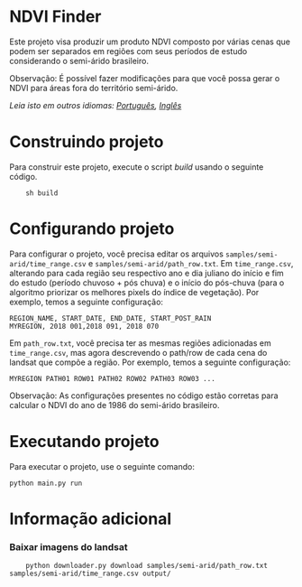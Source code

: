 # NDVI Finder
Este projeto visa produzir um produto NDVI composto por várias cenas que podem ser separados em regiões com seus períodos de estudo considerando o semi-árido brasileiro.

Observação: É possível fazer modificações para que você possa gerar o NDVI para áreas fora do território semi-árido.

*Leia isto em outros idiomas: [Português](README.md), [Inglês](README.en.md)*

# Construindo projeto
Para construir este projeto, execute o script *build* usando o seguinte código.

```
    sh build
```

# Configurando projeto
Para configurar o projeto, você precisa editar os arquivos `samples/semi-arid/time_range.csv` e `samples/semi-arid/path_row.txt`. Em `time_range.csv`, alterando para cada região seu respectivo ano e dia juliano do início e fim do estudo (período chuvoso + pós chuva) e o início do pós-chuva (para o algoritmo priorizar os melhores pixels do índice de vegetação). Por exemplo, temos a seguinte configuração:

```
REGION_NAME, START_DATE, END_DATE, START_POST_RAIN
MYREGION, 2018 001,2018 091, 2018 070
```

Em `path_row.txt`, você precisa ter as mesmas regiões adicionadas em `time_range.csv`, mas agora descrevendo o path/row de cada cena do landsat que compõe a região. Por exemplo, temos a seguinte configuração:

```
MYREGION PATH01 ROW01 PATH02 ROW02 PATH03 ROW03 ...
```

Observação: As configurações presentes no código estão corretas para calcular o NDVI do ano de 1986 do semi-árido brasileiro.

# Executando projeto
Para executar o projeto, use o seguinte comando:

```
python main.py run
```

# Informação adicional
### Baixar imagens do landsat

```
    python downloader.py download samples/semi-arid/path_row.txt samples/semi-arid/time_range.csv output/
```